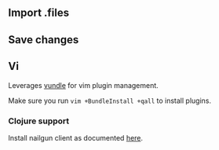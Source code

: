 ## Import .files

## Save changes

## Vi

Leverages [vundle](https://github.com/gmarik/vundle) for vim plugin management.

Make sure you run `vim +BundleInstall +qall` to install plugins.

### Clojure support

Install nailgun client as documented [here](https://github.com/sattvik/lein-tarsier).
